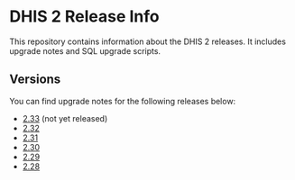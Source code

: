 # DHIS 2 Release Info

This repository contains information about the DHIS 2 releases. It includes upgrade notes and SQL upgrade scripts.

## Versions

You can find upgrade notes for the following releases below:

- [2.33](releases/2.32/README.md) (not yet released)
- [2.32](releases/2.32/README.md)
- [2.31](releases/2.31/README.md)
- [2.30](releases/2.30/README.md)
- [2.29](releases/2.29/README.md)
- [2.28](releases/2.28/README.md)

